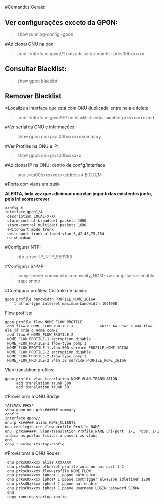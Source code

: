#Comandos Gerais:

## Ver configurações exceto da GPON:
>show running-config -gpon


#Adicionar ONU na pon:
>conf t
>interface gpon1/1
>onu add serial-number prks00bxxxxxx


## Consultar Blacklist:
>show gpon blacklist

## Remover Blacklist
*Localize a interface que está com ONU duplicada, entre nela e delete
>conf t
>interface gponS/P
>no blacklist serial-number prksxxxxxx
>end

#Ver serial da ONU e informações:
>show gpon onu prks00bxxxxxx summary

#Ver Profiles na ONU e IP:
>show gpon onu prks00bxxxxxx

#Adicionar IP na ONU:
dentro de config/interface
>onu prks00bxxxxxx ip address A.B.C.D/M

#Porta com vlans em trunk

**ALERTA, toda vez que adicionar uma vlan jogar todas existentes junto, pois irá sobrescrever**

	config t
	interface gpon1/4
	 description LOCAL-X-XX
	 storm-control broadcast packets 1000
	 storm-control multicast packets 1000
	 switchport mode trunk
	 switchport trunk allowed vlan 3,42-43,75,154
	 no shutdown

#Configurar NTP:
>ntp server IP_NTP_SERVER

#Configurar SNMP:
>snmp-server community community_NOME rw
>snmp-server enable traps snmp

#Configurar profiles:
Controle de banda: 
	
	gpon profile bandwidth PROFILE_NOME_1GIGA
	 	traffic-type internet maximum-bandwidth 1024000


Flow profiles:
	
	gpon profile flow NOME_FLOW_PROTILE
	 add flow # NOME_FLOW_PROTILE-1            obs*: Ao usar o add flow ele já cria o nome com-1
	 add flow # NOME_FLOW_PROTILE-2
	 NOME_FLOW_PROTILE-1 encryption disable
	 NOME_FLOW_PROTILE-1 flow-type pbmp 1
	 NOME_FLOW_PROTILE-1 vlan 500 service PROFILE_NOME_1GIGA
	 NOME_FLOW_PROTILE-2 encryption disable
	 NOME_FLOW_PROTILE-2 flow-type pbmp 1
	 NOME_FLOW_PROTILE-2 vlan 30 service PROFILE_NOME_1GIGA


Vlan translation profiles:

	gpon profile vlan-translation NOME_VLAN_TRANSLATION
		 add translation trunk 500
		 add translation trunk 30




#Provisionar a ONU Bridge: 

	*ATIVAR PRKS*
	show gpon onu prks###### summary
	conf t 
	interface gpon//										
	onu prks##### alias NOME_CLIENTE
	onu cod-login-cto flow-profile Profile_NAME
	onu  prks#####  vlan-translation Profile_NAME uni-port  1-1  *obs: 1-1 indica as portas fisicas a passar as vlans
	end
	copy running startup-config 


#Provisionar a ONU Router: 
	
	 onu prks00xxxxx alias XXXXXXX
	 onu prks00xxxxx ethernet-profile auto-on uni-port 1-2
	 onu prks00xxxxx flow-profile NOME_FLOW
	 onu prks00xxxxx iphost 1 pppoe auth auto
	 onu prks00xxxxx iphost 1 pppoe contrigger alwayson idletimer 1200
	 onu prks00xxxxx iphost 1 pppoe nat enable
	 onu prks00xxxxx iphost 1 pppoe username LOGIN password SENHA
  	 end
	 copy running startup-config 
